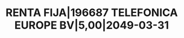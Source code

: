 ---
layout: asset
title: RENTA FIJA|196687 TELEFONICA EUROPE BV|5,00|2049-03-31
isin: XS1050460739
---